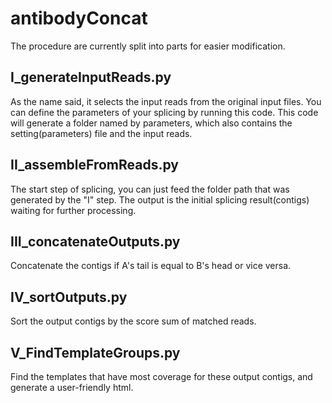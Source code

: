 # antibodyConcat
The procedure are currently split into parts for easier modification.

## I_generateInputReads.py
As the name said, it selects the input reads from the original input files. 
You can define the parameters of your splicing by running this code.
This code will generate a folder named by parameters, which also contains the setting(parameters) file and the input reads.

## II_assembleFromReads.py
The start step of splicing, you can just feed the folder path that was generated by the "I" step.
The output is the initial splicing result(contigs) waiting for further processing.

## III_concatenateOutputs.py
Concatenate the contigs if A's tail is equal to B's head or vice versa.


## IV_sortOutputs.py
Sort the output contigs by the score sum of matched reads.

## V_FindTemplateGroups.py
Find the templates that have most coverage for these output contigs, and generate a user-friendly html.
